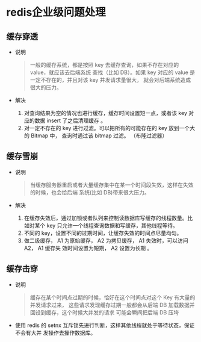 # redis企业级问题处理
## 缓存穿透

* 说明

  >  一般的缓存系统，都是按照 key 去缓存查询，如果不存在对应的 value，就应该去后端系统
  >查找（比如 DB）。如果 key 对应的 value 是一定不存在的，并且对该 key 并发请求量很大，
  >就会对后端系统造成很大的压力。  

* 解决

  1.   对查询结果为空的情况也进行缓存，缓存时间设置短一点，或者该 key 对应的数据 insert
     了之后清理缓存  。
  2.   对一定不存在的 key 进行过滤。可以把所有的可能存在的 key 放到一个大的 Bitmap 中，
     查询时通过该 bitmap 过滤。 （布隆过滤器）  

## 缓存雪崩

* 说明

  >  当缓存服务器重启或者大量缓存集中在某一个时间段失效，这样在失效的时候，也会给后端
  >系统(比如 DB)带来很大压力。  

* 解决

  1.   在缓存失效后，通过加锁或者队列来控制读数据库写缓存的线程数量。比如对某个 key
     只允许一个线程查询数据和写缓存，其他线程等待。  
  2.   不同的 key，设置不同的过期时间，让缓存失效的时间点尽量均匀。  
  3.   做二级缓存， A1 为原始缓存， A2 为拷贝缓存， A1 失效时，可以访问 A2， A1 缓存失
     效时间设置为短期， A2 设置为长期 。

## 缓存击穿

* 说明

  >   缓存在某个时间点过期的时候，恰好在这个时间点对这个 Key 有大量的并发请求过来，
  >这些请求发现缓存过期一般都会从后端 DB 加载数据并回设到缓存，这个时候大并发的请求
  >可能会瞬间把后端 DB 压垮  

*   使用 redis 的 setnx 互斥锁先进行判断，这样其他线程就处于等待状态，保证不会有大并
  发操作去操作数据库。  
